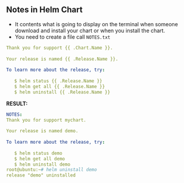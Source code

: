 ## Notes in Helm Chart
- It contents what is going to display on the terminal when someone download and install your chart or when you install the chart.
- You need to create a file call `NOTES.txt`

```yml
Thank you for support {{ .Chart.Name }}.
 
Your release is named {{ .Release.Name }}.
 
To learn more about the release, try:
 
   $ helm status {{ .Release.Name }}
   $ helm get all {{ .Release.Name }}
   $ helm uninstall {{ .Release.Name }}
```

**RESULT:**
```yml
NOTES:
Thank you for support mychart.
 
Your release is named demo.
 
To learn more about the release, try:
 
   $ helm status demo
   $ helm get all demo
   $ helm uninstall demo
root@ubuntu:~# helm uninstall demo
release "demo" uninstalled
```

